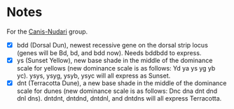 # Notes

For the [Canis-Nudari](https://www.deviantart.com/canisnudari) group.

- [x] bdd (Dorsal Dun), newest recessive gene on the dorsal strip locus (genes will be Bd, bd, and bdd now). Needs bddbdd to express.
- [x] ys (Sunset Yellow), new base shade in the middle of the dominance scale for yellows (new dominance scale is as follows: Yd ya ys yg yb yc). ysys, ysyg, ysyb, ysyc will all express as Sunset. 
- [x] dnt (Terracotta Dune), a new base shade in the middle of the dominance scale for dunes (new dominance scale is as follows: Dnc dna dnt dnd dnl dns). dntdnt, dntdnd, dntdnl, and dntdns will all express Terracotta. 